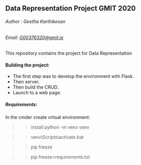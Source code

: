## Data Representation Project GMIT 2020

###### Author : Geetha Karthikesan
###### Email: G00376320@gmit.ie

This repository contains the project for Data Representation 

#### Building the project:
+ The first step was to develop the environment with Flask.
+ Then server.
+ Then build the CRUD.
+ Launch to a web page.

##### Requirements:
In the cmder create virtual environment:

>>install python -m venv venv

>>venv\Scripts\activate.bat

>>pip freeze

>>pip freeze>requirements.txt




